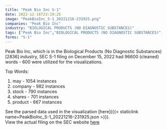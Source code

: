 ```yaml
---
title: "Peak Bio Inc S-1"
date: 2022-12-16T23:19:25
image: "PeakBioInc_S-1_20221216-231925.png"
companies: "Peak Bio Inc"
industry: "BIOLOGICAL PRODUCTS (NO DIAGNOSTIC SUBSTANCES)"
tags: ["Peak Bio Inc","BIOLOGICAL PRODUCTS (NO DIAGNOSTIC SUBSTANCES)","12-15-2022","S-1"]
forms: "S-1"
---
```

Peak Bio Inc, which is in the Biological Products (No Diagnostic Substances) [2836] industry, SEC S-1 filing on December 15, 2022 had 96600 (cleaned) words - 600 were utilized for the visualizations.

Top Words:
1. may - 1054 instances
2. company - 982 instances
3. stock - 790 instances
4. shares - 701 instances
5. product - 667 instances


See the parsed data used in the visualization [here]({{< staticlink name=PeakBioInc_S-1_20221216-231925.json >}}).  
View the actual filing on the SEC website [here](https://www.sec.gov/Archives/edgar/data/1834645/0001193125-22-305021.txt)
